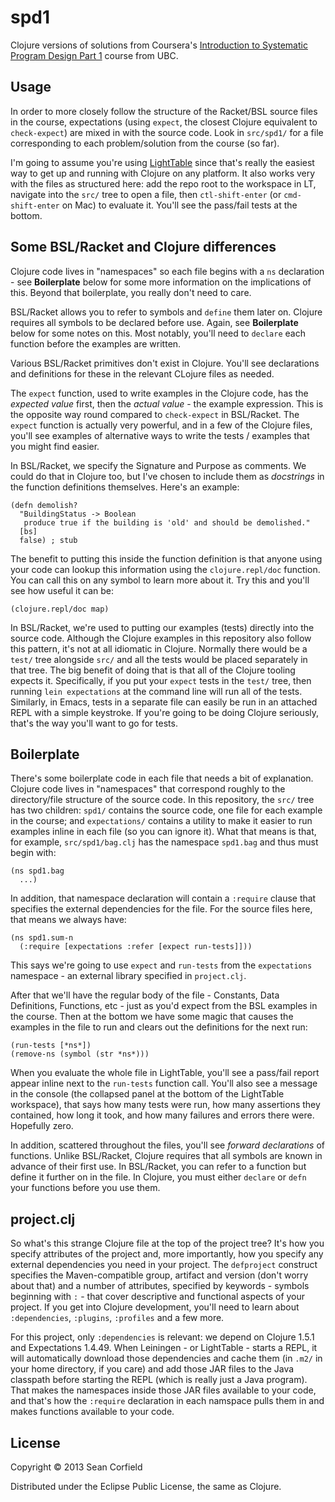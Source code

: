 # spd1

Clojure versions of solutions from Coursera's [Introduction to Systematic Program Design Part 1](https://class.coursera.org/programdesign-001/class/index)
course from UBC.

## Usage

In order to more closely follow the structure of the Racket/BSL source files in the course, expectations (using `expect`, the closest Clojure equivalent to `check-expect`) are mixed in with the source code.
Look in `src/spd1/` for a file corresponding to each problem/solution from the course (so far).

I'm going to assume you're using [LightTable](http://lighttable.com) since that's really the easiest way to get up and running with Clojure on any platform.
It also works very with the files as structured here: add the repo root to the workspace in LT, navigate into the `src/` tree to open a file, then `ctl-shift-enter` (or `cmd-shift-enter` on Mac) to evaluate it.
You'll see the pass/fail tests at the bottom.

## Some BSL/Racket and Clojure differences

Clojure code lives in "namespaces" so each file begins with a `ns` declaration - see **Boilerplate** below for some more information on the implications
of this. Beyond that boilerplate, you really don't need to care.

BSL/Racket allows you to refer to symbols and `define` them later on. Clojure requires all symbols to be declared before use. Again, see **Boilerplate** below
for some notes on this. Most notably, you'll need to `declare` each function before the examples are written.

Various BSL/Racket primitives don't exist in Clojure. You'll see declarations and definitions for these in the relevant CLojure files as needed.

The `expect` function, used to write examples in the Clojure code, has the *expected value* first, then the *actual value* - the example expression.
This is the opposite way round compared to `check-expect` in BSL/Racket. The `expect` function is actually very powerful, and in a few of the Clojure
files, you'll see examples of alternative ways to write the tests / examples that you might find easier.

In BSL/Racket, we specify the Signature and Purpose as comments. We could do that in Clojure too, but I've chosen to include them as *docstrings*
in the function definitions themselves. Here's an example:

    (defn demolish?
      "BuildingStatus -> Boolean
       produce true if the building is 'old' and should be demolished."
      [bs]
      false) ; stub

The benefit to putting this inside the function definition is that anyone using your code can lookup this information using the `clojure.repl/doc`
function. You can call this on any symbol to learn more about it. Try this and you'll see how useful it can be:

    (clojure.repl/doc map)

In BSL/Racket, we're used to putting our examples (tests) directly into the source code. Although the Clojure examples in this repository also
follow this pattern, it's not at all idiomatic in Clojure. Normally there would be a `test/` tree alongside `src/` and all the tests would be placed
separately in that tree. The big benefit of doing that is that all of the Clojure tooling expects it. Specifically, if you put your `expect` tests
in the `test/` tree, then running `lein expectations` at the command line will run all of the tests. Similarly, in Emacs, tests in a separate file
can easily be run in an attached REPL with a simple keystroke. If you're going to be doing Clojure seriously, that's the way you'll want to go for
tests.

## Boilerplate

There's some boilerplate code in each file that needs a bit of explanation. Clojure code lives in "namespaces" that correspond roughly to the
directory/file structure of the source code. In this repository, the `src/` tree has two children: `spd1/` contains the source code, one file for each
example in the course; and `expectations/` contains a utility to make it easier to run examples inline in each file (so you can ignore it). What
that means is that, for example, `src/spd1/bag.clj` has the namespace `spd1.bag` and thus must begin with:

    (ns spd1.bag
      ...)

In addition, that namespace declaration will contain a `:require` clause that specifies the external dependencies for the file. For the source files
here, that means we always have:

    (ns spd1.sum-n
      (:require [expectations :refer [expect run-tests]]))

This says we're going to use `expect` and `run-tests` from the `expectations` namespace - an external library specified in `project.clj`.

After that we'll have the regular body of the file - Constants, Data Definitions, Functions, etc - just as you'd expect from the BSL examples in the course.
Then at the bottom we have some magic that causes the examples in the file to run and clears out the definitions for the next run:

    (run-tests [*ns*])
    (remove-ns (symbol (str *ns*)))

When you evaluate the whole file in LightTable, you'll see a pass/fail report appear inline next to the `run-tests` function call.
You'll also see a message in the console (the collapsed panel at the bottom of the LightTable workspace), that says how many tests were run,
how many assertions they contained, how long it took, and how many failures and errors there were. Hopefully zero.

In addition, scattered throughout the files, you'll see *forward declarations* of functions. Unlike BSL/Racket, Clojure requires that all symbols are
known in advance of their first use. In BSL/Racket, you can refer to a function but define it further on in the file. In Clojure, you must either
`declare` or `defn` your functions before you use them.

## project.clj

So what's this strange Clojure file at the top of the project tree? It's how you specify attributes of the project and, more importantly, how you
specify any external dependencies you need in your project. The `defproject` construct specifies the Maven-compatible group, artifact and version
(don't worry about that) and a number of attributes, specified by keywords - symbols beginning with `:` - that cover descriptive and functional
aspects of your project. If you get into Clojure development, you'll need to learn about `:dependencies`, `:plugins`, `:profiles` and a few more.

For this project, only `:dependencies` is relevant: we depend on Clojure 1.5.1 and Expectations 1.4.49. When Leiningen - or LightTable - starts a REPL,
it will automatically download those dependencies and cache them (in `.m2/` in your home directory, if you care) and add those JAR files to the Java
classpath before starting the REPL (which is really just a Java program). That makes the namespaces inside those JAR files available to your code,
and that's how the `:require` declaration in each namspace pulls them in and makes functions available to your code.

## License

Copyright © 2013 Sean Corfield

Distributed under the Eclipse Public License, the same as Clojure.
